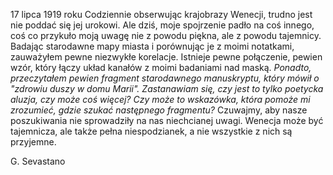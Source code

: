 17 lipca 1919 roku
Codziennie obserwując krajobrazy Wenecji, trudno jest nie poddać się jej urokowi. Ale dziś, moje spojrzenie padło na coś innego, coś co przykuło moją uwagę nie z powodu piękna, ale z powodu tajemnicy. Badając starodawne mapy miasta i porównując je z moimi notatkami, zauważyłem pewne niezwykłe korelacje. Istnieje pewne połączenie, pewien wzór, który łączy układ kanałów z moimi badaniami nad maską.
_Ponadto, przeczytałem pewien fragment starodawnego manuskryptu, który mówił o "zdrowiu duszy w domu Marii". Zastanawiam się, czy jest to tylko poetycka aluzja, czy może coś więcej? Czy może to wskazówka, która pomoże mi zrozumieć, gdzie szukać następnego fragmentu?_
Czuwajmy, aby nasze poszukiwania nie sprowadziły na nas niechcianej uwagi. Wenecja może być tajemnicza, ale także pełna niespodzianek, a nie wszystkie z nich są przyjemne.

G. Sevastano